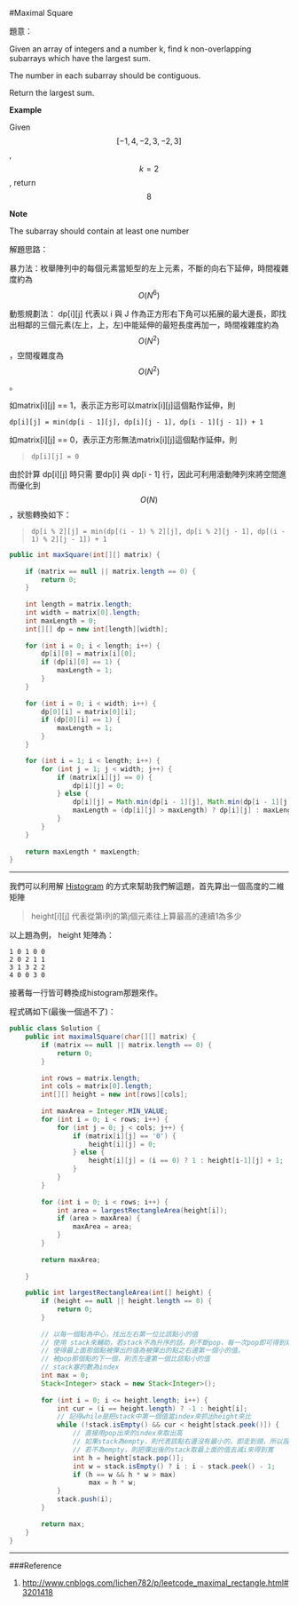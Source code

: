 #Maximal Square

[]()

題意：

Given an array of integers and a number k, find k non-overlapping subarrays which have the largest sum.

The number in each subarray should be contiguous.

Return the largest sum.

**Example**

Given $$[-1,4,-2,3,-2,3]$$, $$k=2$$, return $$8$$

**Note**

The subarray should contain at least one number

解題思路：

暴力法：枚舉陣列中的每個元素當矩型的左上元素，不斷的向右下延伸，時間複雜度約為 $$O(N^{6})$$

動態規劃法： dp[i][j] 代表以 i 與 J 作為正方形右下角可以拓展的最大邊長，即找出相鄰的三個元素(左上，上，左)中能延伸的最短長度再加一，時間複雜度約為 $$O(N^{2})$$，空間複雜度為 $$O(N^{2})$$。

如matrix[i][j] == 1，表示正方形可以matrix[i][j]這個點作延伸，則
> 
```dp[i][j] = min(dp[i - 1][j], dp[i][j - 1], dp[i - 1][j - 1]) + 1```

如matrix[i][j] == 0，表示正方形無法matrix[i][j]這個點作延伸，則
>```dp[i][j] = 0```

由於計算 dp[i][j] 時只需 要dp[i] 與 dp[i - 1] 行，因此可利用滾動陣列來將空間進而優化到 $$O(N)$$，狀態轉換如下：

>```dp[i % 2][j] = min(dp[(i - 1) % 2][j], dp[i % 2][j - 1], dp[(i - 1) % 2][j - 1]) + 1```


```java
public int maxSquare(int[][] matrix) {
    
    if (matrix == null || matrix.length == 0) {
        return 0;
    }
    
    int length = matrix.length;
    int width = matrix[0].length;
    int maxLength = 0;
    int[][] dp = new int[length][width];
    
    for (int i = 0; i < length; i++) {
        dp[i][0] = matrix[i][0];
        if (dp[i][0] == 1) {
            maxLength = 1;
        }
    }
    
    for (int i = 0; i < width; i++) {
        dp[0][i] = matrix[0][i];
        if (dp[0][i] == 1) {
            maxLength = 1;
        }
    }

    for (int i = 1; i < length; i++) {
        for (int j = 1; j < width; j++) {
            if (matrix[i][j] == 0) {
                dp[i][j] = 0;
            } else {
                dp[i][j] = Math.min(dp[i - 1][j], Math.min(dp[i - 1][j - 1], dp[i][j - 1])) + 1;
                maxLength = (dp[i][j] > maxLength) ? dp[i][j] : maxLength;
            }
        }
    }
    
    return maxLength * maxLength;
}
```
---
我們可以利用解 [Histogram]() 的方式來幫助我們解這題，首先算出一個高度的二維矩陣 

> height[i][j] 代表從第i列的第j個元素往上算最高的連續1為多少

以上題為例， height 矩陣為：

```
1 0 1 0 0
2 0 2 1 1
3 1 3 2 2
4 0 0 3 0
```

接著每一行皆可轉換成histogram那題來作。

程式碼如下(最後一個過不了)：

```java
public class Solution {
    public int maximalSquare(char[][] matrix) {
        if (matrix == null || matrix.length == 0) {
            return 0;
        }
        
        int rows = matrix.length;
        int cols = matrix[0].length;
        int[][] height = new int[rows][cols];
        
        int maxArea = Integer.MIN_VALUE;
        for (int i = 0; i < rows; i++) {
            for (int j = 0; j < cols; j++) {
                if (matrix[i][j] == '0') {
                    height[i][j] = 0;
                } else {
                    height[i][j] = (i == 0) ? 1 : height[i-1][j] + 1;
                }
            }
        }
        
        for (int i = 0; i < rows; i++) {
            int area = largestRectangleArea(height[i]);
            if (area > maxArea) {
                maxArea = area;
            }
        }
        
        return maxArea;
        
    }
     
    public int largestRectangleArea(int[] height) {
        if (height == null || height.length == 0) {
            return 0;
        }
    
        // 以每一個點為中心，找出左右第一位比該點小的值
        // 使用 stack來輔助，若stack不為升序的話，則不斷pop，每一次pop即可得到兩個紀錄
        // 使得最上面那個點被彈出的值為被彈出的點之右邊第一個小的值。
        // 被pop那個點的下一個，則否左邊第一個比該點小的值
        // stack塞的數為index
        int max = 0;
        Stack<Integer> stack = new Stack<Integer>();
    
        for (int i = 0; i <= height.length; i++) {
            int cur = (i == height.length) ? -1 : height[i];
            // 記得while是把stack中第一個值當index來抓出height來比
            while (!stack.isEmpty() && cur < height[stack.peek()]) {
                // 直接用pop出來的index來取出高
                // 如果stack為empty，則代表該點右邊沒有最小的，即走到頭，所以設為i
                // 若不為empty，則把彈出後的stack取最上面的值去減i來得到寬
                int h = height[stack.pop()];
                int w = stack.isEmpty() ? i : i - stack.peek() - 1;
                if (h == w && h * w > max)
                    max = h * w;
            }
            stack.push(i);
        }
    
        return max;
    }
}
```

---
###Reference
1. http://www.cnblogs.com/lichen782/p/leetcode_maximal_rectangle.html#3201418